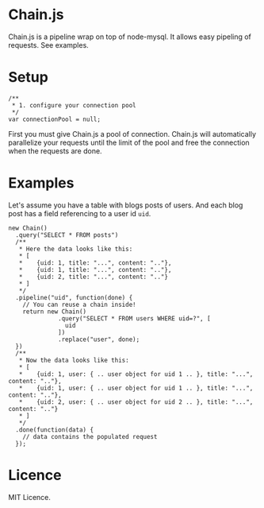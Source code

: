 # Chain.js

Chain.js is a pipeline wrap on top of node-mysql. It allows easy pipeling of requests. See examples.

# Setup

```
/**
 * 1. configure your connection pool
 */
var connectionPool = null;
```

First you must give Chain.js a pool of connection. Chain.js will automatically parallelize your requests until the limit of the pool
and free the connection when the requests are done.

# Examples

Let's assume you have a table with blogs posts of users. And each blog post has a field referencing to a user id `uid`.

```
new Chain()
  .query("SELECT * FROM posts")
  /**
   * Here the data looks like this:
   * [
   *    {uid: 1, title: "...", content: ".."},
   *    {uid: 1, title: "...", content: ".."},
   *    {uid: 2, title: "...", content: ".."}
   * ]
   */
  .pipeline("uid", function(done) {
    // You can reuse a chain inside!
    return new Chain()
              .query("SELECT * FROM users WHERE uid=?", [
                uid
              ])
              .replace("user", done);
  })
  /**
   * Now the data looks like this:
   * [
   *    {uid: 1, user: { .. user object for uid 1 .. }, title: "...", content: ".."},
   *    {uid: 1, user: { .. user object for uid 1 .. }, title: "...", content: ".."},
   *    {uid: 2, user: { .. user object for uid 2 .. }, title: "...", content: ".."}
   * ]
   */
  .done(function(data) {
    // data contains the populated request
  });
```

# Licence

MIT Licence.